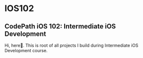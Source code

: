 # IOS102
## CodePath iOS 102: Intermediate iOS Development
Hi, here👋. This is root of all projects I build during Intermediate iOS Development course.
